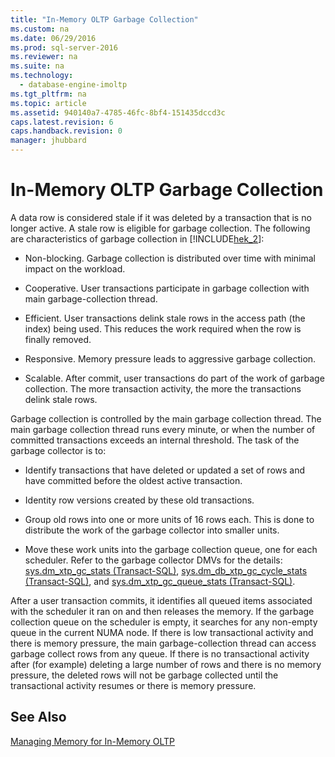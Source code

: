 ```yaml
---
title: "In-Memory OLTP Garbage Collection"
ms.custom: na
ms.date: 06/29/2016
ms.prod: sql-server-2016
ms.reviewer: na
ms.suite: na
ms.technology: 
  - database-engine-imoltp
ms.tgt_pltfrm: na
ms.topic: article
ms.assetid: 940140a7-4785-46fc-8bf4-151435dccd3c
caps.latest.revision: 6
caps.handback.revision: 0
manager: jhubbard
---
```

# In-Memory OLTP Garbage Collection
A data row is considered stale if it was deleted by a transaction that is no longer active. A stale row is eligible for garbage collection. The following are characteristics of garbage collection in [!INCLUDE[hek_2](../../Topics/TopicNameContainA/tokens/hek_2_md.md)]:  
  
-   Non-blocking. Garbage collection is distributed over time with minimal impact on the workload.  
  
-   Cooperative. User transactions participate in garbage collection with main garbage-collection thread.  
  
-   Efficient. User transactions delink stale rows in the access path (the index) being used. This reduces the work required when the row is finally removed.  
  
-   Responsive. Memory pressure leads to aggressive garbage collection.  
  
-   Scalable. After commit, user transactions do part of the work of garbage collection. The more transaction activity, the more the transactions delink stale rows.  
  
 Garbage collection is controlled by the main garbage collection thread. The main garbage collection thread runs every minute, or when the number of committed transactions exceeds an internal threshold. The task of the garbage collector is to:  
  
-   Identify transactions that have deleted or updated a set of rows and have committed before the oldest active transaction.  
  
-   Identity row versions created by these old transactions.  
  
-   Group old rows into one or more units of 16 rows each. This is done to distribute the work of the garbage collector into smaller units.  
  
-   Move these work units into the garbage collection queue, one for each scheduler. Refer to the garbage collector DMVs for the details: [sys.dm_xtp_gc_stats (Transact-SQL)](assetId:///8287d611-50e3-43e1-ba8d-3e3793d3ba0e), [sys.dm_db_xtp_gc_cycle_stats (Transact-SQL)](assetId:///bbc9704e-158e-4d32-b693-f00dce31cd2f), and [sys.dm_xtp_gc_queue_stats (Transact-SQL)](assetId:///addef774-318d-46a7-85df-f93168a800cb).  
  
 After a user transaction commits, it identifies all queued items associated with the scheduler it ran on and then releases the memory. If the garbage collection queue on the scheduler is empty, it searches for any non-empty queue in the current NUMA node. If there is low transactional activity and there is memory pressure, the main garbage-collection thread can access garbage collect rows from any queue. If there is no transactional activity after (for example) deleting a large number of rows and there is no memory pressure, the deleted rows will not be garbage collected until the transactional activity resumes or there is memory pressure.  
  
## See Also  
 [Managing Memory for In-Memory OLTP](../../Topics/TopicNameNotContainA/Managing-Memory-for-In-Memory-OLTP.md)